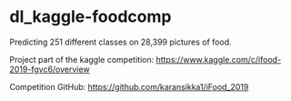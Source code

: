 # dl_kaggle-foodcomp
Predicting 251 different classes on 28,399 pictures of food.

Project part of the kaggle competition: https://www.kaggle.com/c/ifood-2019-fgvc6/overview 

Competition GitHub: https://github.com/karansikka1/iFood_2019

